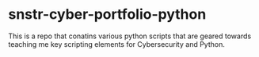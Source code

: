 # snstr-cyber-portfolio-python
This is a repo that conatins various python scripts that are geared towards teaching me key scripting elements for Cybersecurity and Python.
